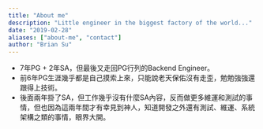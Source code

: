 ```yaml
---
title: "About me"
description: "Little engineer in the biggest factory of the world..."
date: "2019-02-28"
aliases: ["about-me", "contact"]
author: "Brian Su"
---
```


* 7年PG + 2年SA，但最後又走回PG行列的Backend Engineer。
* 前6年PG生涯幾乎都是自己摸索上來，只能說老天保佑沒有走歪，勉勉強強還跟得上技術。
* 後面兩年掛了SA，但工作幾乎沒有什麼SA內容，反而做更多維運和測試的事情，但也因為這兩年間才有幸見到神人，知道開發之外還有測試、維運、系統架構之類的事情，眼界大開。
